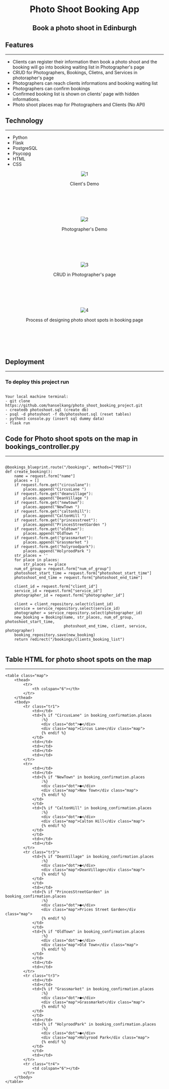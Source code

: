 <div align="center">
  
# Photo Shoot Booking App
## Book a photo shoot in Edinburgh

</div>
  
## Features
----------
* Clients can register their information then book a photo shoot and the booking will go into booking waiting list in Photographer's page
* CRUD for Photographers, Bookings, Clietns, and Services in photorapher's page
* Photographers can reach clients informations and booking waiting list
* Photographers can confirm bookings
* Confirmed booking list is shown on clients' page with hidden informations.
* Photo shoot places map for Photographers and Clients (No API)

## Technology
----------
* Python
* Flask
* PostgreSQL
* Psycopg
* HTML
* CSS

<div align="center">

![1](https://user-images.githubusercontent.com/43307207/166240099-abe35a13-3fb6-4415-b891-cd6bc8369702.gif)

  Client's Demo
  
  
  <br>
  <br>
  <br>
  <br>
  

![2](https://user-images.githubusercontent.com/43307207/166240124-14bd6e2e-4ea9-4a8c-9ffb-eb2db5bdcebf.gif)
  
  Photographer's Demo
  
  
  <br>
  <br>
  <br>
  <br>
  

![3](https://user-images.githubusercontent.com/43307207/166240150-05c530e4-4e5c-4f4d-8f99-9988dc14268e.gif)

  CRUD in Photographer's page
  
  
  <br>
  <br>
  <br>
  <br>
  

![4](https://user-images.githubusercontent.com/43307207/166240205-0a877c0e-4bd1-4f02-8c88-2a699197874e.gif)
            
  Process of designing photo shoot spots in booking page
  
  <br>
  <br>
  <br>
  <br>
  
  
            
</div>


## Deployment
----------
### To deploy this project run

```

Your local machine terminal:
- git clone https://github.com/hanselkang/photo_shoot_booking_project.git
- createdb photoshoot.sql (create db)
- psql -d photoshoot -f db/photoshoot.sql (reset tables)
- python3 console.py (insert sql dummy data)
- flask run

```

## Code for Photo shoot spots on the map in bookings_controller.py
----------

```

@bookings_blueprint.route("/bookings", methods=["POST"])
def create_booking():
    name = request.form["name"]
    places = []
    if request.form.get("circuslane"):
        places.append("CircusLane ")
    if request.form.get("deanvillage"):
        places.append("DeanVillage ")
    if request.form.get("newtown"):
        places.append("NewTown ")
    if request.form.get("caltonhill"):
        places.append("CaltonHill ")
    if request.form.get("princesstreet"):
        places.append("PrincesStreetGarden ")
    if request.form.get("oldtown"):
        places.append("OldTown ")
    if request.form.get("grassmarket"):
        places.append("Grassmarket ")
    if request.form.get("holyroodpark"):
        places.append("HolyroodPark ")
    str_places = ''
    for place in places:
        str_places += place
    num_of_group = request.form["num_of_group"]
    photoshoot_start_time = request.form["photoshoot_start_time"]
    photoshoot_end_time = request.form["photoshoot_end_time"]

    client_id = request.form["client_id"]
    service_id = request.form["service_id"]
    photographer_id = request.form["photographer_id"]

    client = client_repository.select(client_id)
    service = service_repository.select(service_id)
    photographer = service_repository.select(photographer_id)
    new_booking = Booking(name, str_places, num_of_group, photoshoot_start_time,
                          photoshoot_end_time, client, service, photographer)
    booking_repository.save(new_booking)
    return redirect("/bookings/clients_booking_list")
   
```


## Table HTML for photo shoot spots on the map
----------

```
<table class="map">
    <thead>
        <tr>
            <th colspan="6"></th>
        </tr>
    </thead>
    <tbody>
        <tr class="tr1">
            <td></td>
            <td>{% if "CircusLane" in booking_confirmation.places
                :%}
                <div class="dot">●</div>
                <div class="map">Circus Lane</div class="map">
                {% endif %}
            </td>
            <td></td>
            <td></td>
            <td></td>
            <td></td>
        </tr>
        <tr>
            <td></td>
            <td></td>
            <td>{% if "NewTown" in booking_confirmation.places
                :%}
                <div class="dot">●</div>
                <div class="map">New Town</div class="map">
                {% endif %}
            </td>
            </td>
            <td>{% if "CaltonHill" in booking_confirmation.places
                :%}
                <div class="dot">●</div>
                <div class="map">Calton Hill</div class="map">
                {% endif %}
            </td>
            </td>
            <td></td>
            <td></td>
        </tr>
        <tr class="tr3">
            <td>{% if "DeanVillage" in booking_confirmation.places
                :%}
                <div class="dot">●</div>
                <div class="map">DeanVillage</div class="map">
                {% endif %}
            </td>
            </td>
            <td></td>
            <td>{% if "PrincesStreetGarden" in booking_confirmation.places
                :%}
                <div class="dot">●</div>
                <div class="map">Prices Street Garden</div class="map">
                {% endif %}
            </td>
            </td>
            <td>{% if "OldTown" in booking_confirmation.places
                :%}
                <div class="dot">●</div>
                <div class="map">Old Town</div class="map">
                {% endif %}
            </td>
            </td>
            <td></td>
            <td></td>
        </tr>
        <tr class="tr3">
            <td></td>
            <td></td>
            <td>{% if "Grassmarket" in booking_confirmation.places
                :%}
                <div class="dot">●</div>
                <div class="map">Grassmarket</div class="map">
                {% endif %}
            </td>
            </td>
            <td></td>
            <td>{% if "HolyroodPark" in booking_confirmation.places
                :%}
                <div class="dot">●</div>
                <div class="map">Holyrood Park</div class="map">
                {% endif %}
            </td>
            </td>
            <td></td>
        </tr>
        <tr class="tr4">
            <td colspan="6"></td>
        </tr>
    </tbody>
</table>
            
 
```
